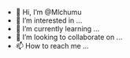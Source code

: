 - 👋 Hi, I’m @Mlchumu
- 👀 I’m interested in ...
- 🌱 I’m currently learning ...
- 💞️ I’m looking to collaborate on ...
- 📫 How to reach me ...

<!---
Mlchumu/Mlchumu is a ✨ special ✨ repository because its `README.md` (this file) appears on your GitHub profile.
You can click the Preview link to take a look at your changes.
--->
